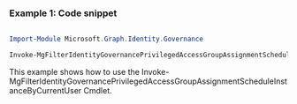 ### Example 1: Code snippet

```powershell

Import-Module Microsoft.Graph.Identity.Governance

Invoke-MgFilterIdentityGovernancePrivilegedAccessGroupAssignmentScheduleInstanceByCurrentUser -On $onId 

```
This example shows how to use the Invoke-MgFilterIdentityGovernancePrivilegedAccessGroupAssignmentScheduleInstanceByCurrentUser Cmdlet.

